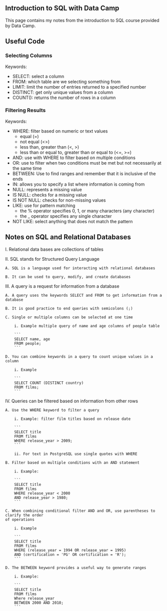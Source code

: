 ## Introduction to SQL with Data Camp

This page contains my notes from the introduction to SQL course provided by Data Camp. 

## Useful Code

### Selecting Columns

Keywords:
- SELECT: select a column
- FROM: which table are we selecting something from
- LIMIT: limit the number of entries returned to a specified number
- DISTINCT: get only unique values from a column
- COUNT(): returns the number of rows in a column

### Filtering Results

Keywords:
- WHERE: filter based on numeric or text values
	- equal (=)
	- not equal (<>)
	- less than, greater than (<, >)
	- less than or equal to, greater than or equal to (<=, >=)
- AND: use with WHERE to filter based on multiple conditions
- OR: use to filter when two conditions must be met but not necessarily at the same time
- BETWEEN: Use to find ranges and remember that it is inclusive of the ends
- IN: allows you to specify a list where information is coming from
- NULL: represents a missing value
- IS NULL: checks for a missing value
- IS NOT NULL: checks for non-missing values
- LIKE: use for pattern matching
	- the % operator specifies 0, 1, or many characters (any character)
	- the _ operator specifies any single character
- NOT LIKE: select anything that does not match the pattern


## Notes on SQL and Relational Databases

I. Relational data bases are collections of tables

II. SQL stands for Structured Query Language

	A. SQL is a language used for interacting with relational databases
	
	B. It can be used to query, modify, and create databases
	
III. A query is a request for information from a database

	A. A query uses the keywords SELECT and FROM to get information from a database
	
	B. It is good practice to end queries with semicolons (;)
	
	C. Single or multiple columns can be selected at one time
	
		i. Example multiple query of name and age columns of people table
		
		```
		SELECT name, age
		FROM people;
		```
		
	D. You can combine keywords in a query to count unique values in a column
	
		i. Example
		
		```
		SELECT COUNT (DISTINCT country)
		FROM films;
		```
		
IV. Queries can be filtered based on information from other rows

	A. Use the WHERE keyword to filter a query
	
		i. Example: filter film titles based on release date
		
		```
		SELECT title
		FROM films
		WHERE release_year > 2009;
		```
		
		ii. For text in PostgreSQL use single quotes with WHERE
		
	B. Filter based on multiple conditions with an AND statement
	
		i. Example:
		
		```
		SELECT title
		FROM films
		WHERE release_year < 2000
		AND release_year > 1980;
		```
		
	C. When combining conditional filter AND and OR, use parentheses to clarify the order 
	of operations
	
		i. Example
		
		```
		SELECT title 
		FROM films
		WHERE (release_year = 1994 OR release_year = 1995)
		AND (certification = 'PG' OR certification = 'R');
		```
		
	D. The BETWEEN keyword provides a useful way to generate ranges
	
		i. Example:
		
		```
		SELECT title
		FROM films
		Where release_year
		BETWEEN 2000 AND 2010;
		```
		
	

